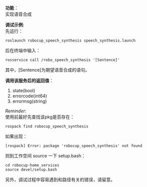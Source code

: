 **功能**：
<br>
实现语音合成

**调试示例**:
<br>
先运行：

    roslaunch robocup_speech_synthesis speech_synthesis.launch

后在终端中输入：

    rosservice call /robo_speech_synthesis '[Sentence]'

其中，[Sentence]为期望语音合成的语句。

**调用该服务后的返回值**：
1. state(bool)
2. errorcode(int64)
3. errormsg(string)

*Reminder*:
<br>
使用前最好先查找该pkg是否存在：

    rospack find robocup_speech_synthesis

如果出现：

    [rospack] Error: package 'robocup_speech_synthesis' not found

则到工作空间 source 一下 setup.bash：

    cd robocup-home_services
    source devel/setup.bash
    
另外，调试过程中容易遇到和路径有关的错误，请留意。